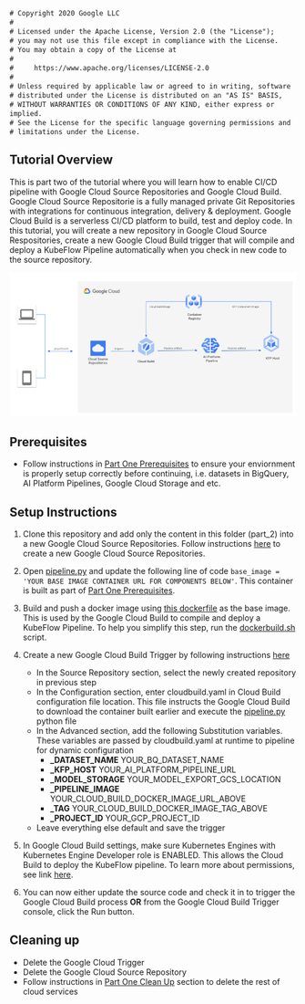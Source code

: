 ```
# Copyright 2020 Google LLC
#
# Licensed under the Apache License, Version 2.0 (the "License");
# you may not use this file except in compliance with the License.
# You may obtain a copy of the License at
#
#     https://www.apache.org/licenses/LICENSE-2.0
#
# Unless required by applicable law or agreed to in writing, software
# distributed under the License is distributed on an "AS IS" BASIS,
# WITHOUT WARRANTIES OR CONDITIONS OF ANY KIND, either express or implied.
# See the License for the specific language governing permissions and
# limitations under the License.
```

## Tutorial Overview 

This is part two of the tutorial where you will learn how to enable CI/CD pipeline with Google Cloud Source Repositories and Google Cloud Build. Google Cloud Source Repositorie is a fully managed private Git Repositories with integrations for continuous integration, delivery & deployment. Google Cloud Build is a serverless CI/CD platform to build, test and deploy code. In this tutorial, you will create a new repository in Google Cloud Source Respositories, create a new Google Cloud Build trigger that will compile and deploy a KubeFlow Pipeline automatically when you check in new code to the source repository.

![CI/CD](cicd.png)

## Prerequisites
* Follow instructions in [Part One Prerequisites](../README.md) to ensure your enviornment is properly setup correctly before continuing, i.e. datasets in BigQuery, AI Platform Pipelines, Google Cloud Storage and etc.

## Setup Instructions
1. Clone this repository and add only the content in this folder (part_2) into a new Google Cloud Source Repositories. Follow instructions [here](https://cloud.google.com/source-repositories/docs/quickstart) to create a new Google Cloud Source Repositories. 

1. Open [pipeline.py](pipeline.py) and update the following line of code ```base_image = 'YOUR BASE IMAGE CONTAINER URL FOR COMPONENTS BELOW'```. This container is built as part of [Part One Prerequisites](../README.md).  

1. Build and push a docker image using [this dockerfile](Dockerfile) as the base image. This is used by the Google Cloud Build to compile and deploy a KubeFlow Pipeline. To help you simplify this step, run the [dockerbuild.sh](dockerbuild.sh) script.  

1. Create a new Google Cloud Build Trigger by following instructions [here](https://cloud.google.com/build/docs/automating-builds/create-manage-triggers)
    - In the Source Repository section, select the newly created repository in previous step
    - In the Configuration section, enter cloudbuild.yaml in Cloud Build configuration file location. This file instructs the Google Cloud Build to download the container built earlier and execute the [pipeline.py](pipeline.py) python file
    - In the Advanced section, add the following Substitution variables. These variables are passed by cloudbuild.yaml at runtime to pipeline for dynamic configuration
        - **_DATASET_NAME** YOUR_BQ_DATASET_NAME
        - **_KFP_HOST** YOUR_AI_PLATFORM_PIPELINE_URL
        - **_MODEL_STORAGE** YOUR_MODEL_EXPORT_GCS_LOCATION
        - **_PIPELINE_IMAGE** YOUR_CLOUD_BUILD_DOCKER_IMAGE_URL_ABOVE
        - **_TAG** YOUR_CLOUD_BUILD_DOCKER_IMAGE_TAG_ABOVE
        - **_PROJECT_ID** YOUR_GCP_PROJECT_ID
    - Leave everything else default and save the trigger

1. In Google Cloud Build settings, make sure Kubernetes Engines with Kubernetes Engine Developer role is ENABLED. This allows the Cloud Build to deploy the KubeFlow pipeline. To learn more about permissions, see link [here](https://cloud.google.com/build/docs/securing-builds/configure-access-for-cloud-build-service-account).
 
1. You can now either update the source code and check it in to trigger the Google Cloud Build process **OR** from the Google Cloud Build Trigger console, click the Run button.


## Cleaning up

* Delete the Google Cloud Trigger
* Delete the Google Cloud Source Repository
* Follow instructions in [Part One Clean Up](../README.md) section to delete the rest of cloud services
